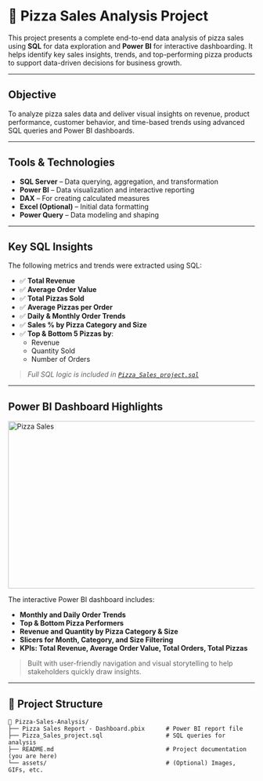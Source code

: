 
# 🍕 Pizza Sales Analysis Project

This project presents a complete end-to-end data analysis of pizza sales using **SQL** for data exploration and **Power BI** for interactive dashboarding. It helps identify key sales insights, trends, and top-performing pizza products to support data-driven decisions for business growth.

---

## Objective

To analyze pizza sales data and deliver visual insights on revenue, product performance, customer behavior, and time-based trends using advanced SQL queries and Power BI dashboards.

---

##  Tools & Technologies

- **SQL Server** – Data querying, aggregation, and transformation  
- **Power BI** – Data visualization and interactive reporting  
- **DAX** – For creating calculated measures  
- **Excel (Optional)** – Initial data formatting  
- **Power Query** – Data modeling and shaping  

---

## Key SQL Insights

The following metrics and trends were extracted using SQL:

- ✅ **Total Revenue**  
- ✅ **Average Order Value**  
- ✅ **Total Pizzas Sold**  
- ✅ **Average Pizzas per Order**  
- ✅ **Daily & Monthly Order Trends**  
- ✅ **Sales % by Pizza Category and Size**  
- ✅ **Top & Bottom 5 Pizzas by**:
  - Revenue
  - Quantity Sold
  - Number of Orders

> *Full SQL logic is included in [`Pizza_Sales_project.sql`](./Pizza_Sales_project.sql)*

---

## Power BI Dashboard Highlights

<img width="631" height="341" alt="Pizza Sales" src="https://github.com/user-attachments/assets/475fe7a2-80dd-498f-931d-108adb106f0d" />
<!-- Replace with actual dashboard GIF or image link -->

The interactive Power BI dashboard includes:

- **Monthly and Daily Order Trends**
- **Top & Bottom Pizza Performers**
- **Revenue and Quantity by Pizza Category & Size**
- **Slicers for Month, Category, and Size Filtering**
- **KPIs: Total Revenue, Average Order Value, Total Orders, Total Pizzas**

> Built with user-friendly navigation and visual storytelling to help stakeholders quickly draw insights.

---

## 📂 Project Structure

```text
📁 Pizza-Sales-Analysis/
├── Pizza Sales Report - Dashboard.pbix      # Power BI report file
├── Pizza_Sales_project.sql                  # SQL queries for analysis
├── README.md                                # Project documentation (you are here)
└── assets/                                  # (Optional) Images, GIFs, etc.
